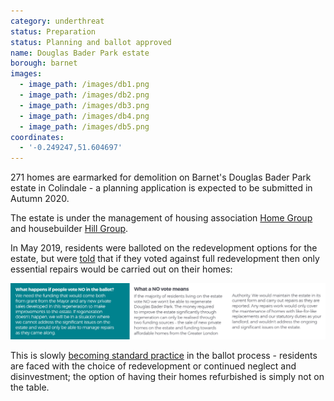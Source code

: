 ```yaml
---
category: underthreat
status: Preparation 
status: Planning and ballot approved 
name: Douglas Bader Park estate
borough: barnet
images:
  - image_path: /images/db1.png
  - image_path: /images/db2.png
  - image_path: /images/db3.png
  - image_path: /images/db4.png
  - image_path: /images/db5.png
coordinates:
  - '-0.249247,51.604697'
---
```

271 homes are earmarked for demolition on Barnet's Douglas Bader Park estate in Colindale - a planning application is expected to be submitted in Autumn 2020.

The estate is under the management of housing association [Home Group](http://homegroup.org.uk) and housebuilder [Hill Group](http://hill.co.uk).

In May 2019, residents were balloted on the redevelopment options for the estate, but were [told](/images/DouglasBaderParkBallot.pdf) that if they voted against full redevelopment then only essential repairs would be carried out on their homes:

<img src="/images/dbno.png" class="img-fluid rounded img-thumbnail">

This is slowly [becoming standard practice](/approved/ballotexemptions/) in the ballot process - residents are faced with the choice of redevelopment or continued neglect and disinvestment; the option of having their homes refurbished is simply not on the table.




